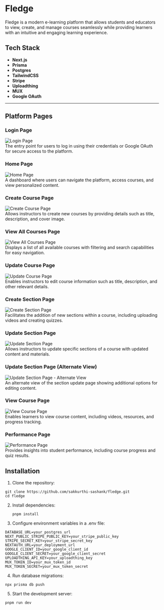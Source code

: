 # Fledge  
Fledge is a modern e-learning platform that allows students and educators to view, create, and manage courses seamlessly while providing learners with an intuitive and engaging learning experience.

## Tech Stack  
- **Next.js**
- **Prisma**
- **Postgres**
- **TailwindCSS**
- **Stripe**
- **Uploadthing**  
- **MUX**
- **Google OAuth**

---

## Platform Pages  

### Login Page  
![Login Page](https://github.com/user-attachments/assets/93dadc37-a751-4a32-ac59-e611222e6b25)  
The entry point for users to log in using their credentials or Google OAuth for secure access to the platform.  

### Home Page  
![Home Page](https://github.com/user-attachments/assets/44db5e40-784e-461a-9635-9311b92e7ccf)  
A dashboard where users can navigate the platform, access courses, and view personalized content.  

### Create Course Page  
![Create Course Page](https://github.com/user-attachments/assets/14911043-10e3-48cf-8217-08cf159df671)  
Allows instructors to create new courses by providing details such as title, description, and cover image.  

### View All Courses Page  
![View All Courses Page](https://github.com/user-attachments/assets/b19a82c4-632f-499b-999f-9249847d0017)  
Displays a list of all available courses with filtering and search capabilities for easy navigation.  

### Update Course Page  
![Update Course Page](https://github.com/user-attachments/assets/e69f8094-ceb6-44ca-8377-31dfa8a3bc68)  
Enables instructors to edit course information such as title, description, and other relevant details.  

### Create Section Page  
![Create Section Page](https://github.com/user-attachments/assets/c1730610-a1ee-4dc6-a56e-5ab17806df21)  
Facilitates the addition of new sections within a course, including uploading videos and creating quizzes.  

### Update Section Page  
![Update Section Page](https://github.com/user-attachments/assets/d355335c-e84e-4c2e-80ee-c4e201178681)  
Allows instructors to update specific sections of a course with updated content and materials.  

### Update Section Page (Alternate View)  
![Update Section Page - Alternate View](https://github.com/user-attachments/assets/bc83f62c-a55a-4718-98c7-e429fe57fa11)  
An alternate view of the section update page showing additional options for editing content.  

### View Course Page  
![View Course Page](https://github.com/user-attachments/assets/1deb5273-7bda-4b3e-bbb4-35c0a1eff1fc)  
Enables learners to view course content, including videos, resources, and progress tracking.  

### Performance Page  
![Performance Page](https://github.com/user-attachments/assets/29021435-2023-4181-9a1f-f1bbb3ad3261)  
Provides insights into student performance, including course progress and quiz results.  

## Installation  

1. Clone the repository:  
  ```
  git clone https://github.com/sakkurthi-sashank/fledge.git
  cd fledge
   ```

2. Install dependencies:
    ```
    pnpm install
   ```
3. Configure environment variables in a .env file:
  ```
  DATABASE_URL=your_postgres_url  
  NEXT_PUBLIC_STRIPE_PUBLIC_KEY=your_stripe_public_key  
  STRIPE_SECRET_KEY=your_stripe_secret_key  
  NEXTAUTH_URL=your_deployment_url  
  GOOGLE_CLIENT_ID=your_google_client_id  
  GOOGLE_CLIENT_SECRET=your_google_client_secret  
  UPLOADTHING_API_KEY=your_uploadthing_key  
  MUX_TOKEN_ID=your_mux_token_id  
  MUX_TOKEN_SECRET=your_mux_token_secret  
  ```
4. Run database migrations:
  ```
  npx prisma db push
  ```

5. Start the development server:
  ```
  pnpm run dev
  ```
